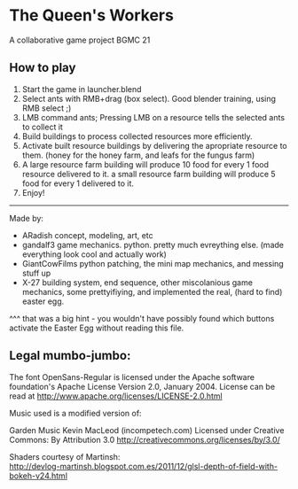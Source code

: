 # The Queen's Workers
A collaborative game project BGMC 21

## How to play

1. Start the game in launcher.blend
2. Select ants with RMB+drag (box select). Good blender training, using RMB select ;)
3. LMB command ants; Pressing LMB on a resource tells the selected ants to collect it
4. Build buildings to process collected resources more efficiently. 
5. Activate built resource buildings by delivering the apropriate resource to them. (honey for the honey farm, and leafs for the fungus farm)
6. A large resource farm building will produce 10 food for every 1 food resource delivered to it. a small resource farm building will produce 5 food for every 1 delivered to it.
7. Enjoy!

----

Made by:

* ARadish         concept, modeling, art, etc
* gandalf3        game mechanics. python. pretty much evreything else. (made everything look cool and actually work)
* GiantCowFilms   python patching, the mini map mechanics, and messing stuff up
* X-27            building system, end sequence, other miscolanious game mechanics, some prettyifiying, and implemented the real, (hard to find) easter egg. 

^^^ that was a big hint - you wouldn't have possibly found which buttons activate the Easter Egg without reading this file.


## Legal mumbo-jumbo:

The font OpenSans-Regular is licensed under the Apache software foundation's Apache License Version 2.0, January 2004. License can be read at http://www.apache.org/licenses/LICENSE-2.0.html


Music used is a modified version of:

Garden Music Kevin MacLeod (incompetech.com)
Licensed under Creative Commons: By Attribution 3.0
http://creativecommons.org/licenses/by/3.0/


Shaders courtesy of Martinsh:  
http://devlog-martinsh.blogspot.com.es/2011/12/glsl-depth-of-field-with-bokeh-v24.html

